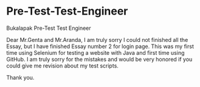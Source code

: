 # Pre-Test-Test-Engineer
Bukalapak Pre-Test Test Engineer

Dear Mr.Genta and Mr.Aranda,
I am truly sorry I could not finished all the Essay, but I have finished Essay number 2 for login page. This was my first time using Selenium for testing a website with Java and first time using GitHub. I am truly sorry for the mistakes and would be very honored if you could give me revision about my test scripts. 

Thank you.

